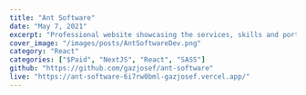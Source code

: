 ```yaml
---
title: "Ant Software"
date: "May 7, 2021"
excerpt: "Professional website showcasing the services, skills and portfolio of Ant Software."
cover_image: "/images/posts/AntSoftwareDev.png"
category: "React"
categories: ["$Paid", "NextJS", "React", "SASS"]
github: "https://github.com/gazjosef/ant-software"
live: "https://ant-software-6i7rw0bml-gazjosef.vercel.app/"
---
```

